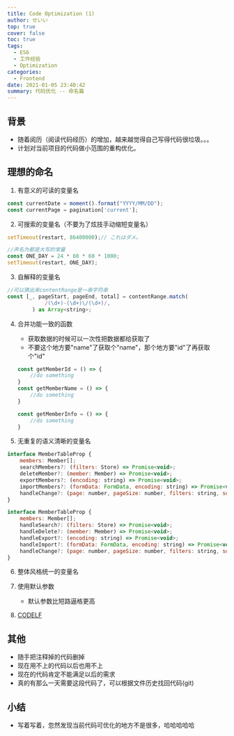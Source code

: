 ```yaml
---
title: Code Optimization (1)
author: せいい
top: true
cover: false
toc: true
tags:
  - ES6
  - 工作经验
  - Optimization
categories:
  - Frontend
date: 2021-01-05 23:40:42
summary: 代码优化 -- 命名篇
---
```


## 背景
* 随着阅历（阅读代码经历）的增加，越来越觉得自己写得代码很垃圾。。。
* 计划对当前项目的代码做小范围的重构优化。

## 理想的命名
1. 有意义的可读的变量名
```javascript
const currentDate = moment().format("YYYY/MM/DD");
const currentPage = pagination['current'];
```
2. 可搜索的变量名（不要为了炫技手动缩短变量名）
```javascript
setTimeout(restart, 86400000);// これはダメ。

//声名为都是大写的常量
const ONE_DAY = 24 * 60 * 60 * 1000;
setTimeout(restart, ONE_DAY);
```
3. 自解释的变量名
```javascript
//可以猜出来contentRange是一串字符串
const [_, pageStart, pageEnd, total] = contentRange.match(
            /(\d+)-(\d+)\/(\d+)/,
        ) as Array<string>;
```

4. 合并功能一致的函数
    * 获取数据的时候可以一次性把数据都给获取了
    * 不要这个地方要"name"了获取个"name"，那个地方要"id"了再获取个"id"
    ```javascript
    const getMemberId = () => {
        //do something
    }
    const getMemberName = () => {
        //do something
    }
    ```

    ```javascript
    const getMemberInfo = () => {
        //do something
    }
    ```
5. 无重复的语义清晰的变量名
```javascript
interface MemberTableProp {
    members: Member[];
    searchMembers?: (filters: Store) => Promise<void>;
    deleteMember?: (member: Member) => Promise<void>;
    exportMembers?: (encoding: string) => Promise<void>;
    importMembers?: (formData: FormData, encoding: string) => Promise<void>;
    handleChange?: (page: number, pageSize: number, filters: string, sortParam: string) => void;
}
```

```javascript
interface MemberTableProp {
    members: Member[];
    handleSearch?: (filters: Store) => Promise<void>;
    handleDelete?: (member: Member) => Promise<void>;
    handleExport?: (encoding: string) => Promise<void>;
    handleImport?: (formData: FormData, encoding: string) => Promise<void>;
    handleChange?: (page: number, pageSize: number, filters: string, sortParam: string) => void;
}
```

6. 整体风格统一的变量名

7. 使用默认参数
    * 默认参数比短路逼格更高

8. [CODELF](https://github.com/unbug/codelf)

## 其他
* 随手把注释掉的代码删掉
* 现在用不上的代码以后也用不上
* 现在的代码肯定不能满足以后的需求
* 真的有那么一天需要这段代码了，可以根据文件历史找回代码(git)

## 小结
* 写着写着，忽然发现当前代码可优化的地方不是很多，哈哈哈哈哈
